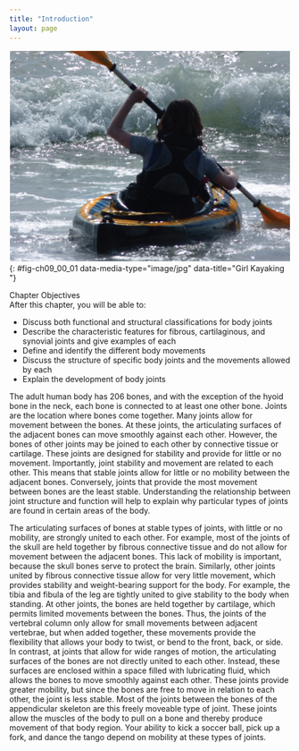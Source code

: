 ```yaml
---
title: "Introduction"
layout: page
---
```



<?cnx.eoc class="summary" title="Chapter Review"?>

<?cnx.eoc class="interactive-exercise" title="Interactive Link Questions"?>

<?cnx.eoc class="multiple-choice" title="Review Questions" ?>

<?cnx.eoc class="free-response" title="Critical Thinking Questions"?>

 ![This picture shows a girl kayaking in the ocean.](../resources/900_Girl_Kayaking.jpg "Without joints, body movements would be impossible. (credit: Graham Richardson/flickr.com)"){: #fig-ch09_00_01 data-media-type="image/jpg" data-title="Girl Kayaking "}

<div data-type="note" id="eip-515" class="chapter-objectives" markdown="1">
<div data-type="title">
Chapter Objectives
</div>
After this chapter, you will be able to:

* Discuss both functional and structural classifications for body joints
* Describe the characteristic features for fibrous, cartilaginous, and synovial joints and give examples of each
* Define and identify the different body movements
* Discuss the structure of specific body joints and the movements allowed by each
* Explain the development of body joints

</div>

The adult human body has 206 bones, and with the exception of the hyoid bone in the neck, each bone is connected to at least one other bone. Joints are the location where bones come together. Many joints allow for movement between the bones. At these joints, the articulating surfaces of the adjacent bones can move smoothly against each other. However, the bones of other joints may be joined to each other by connective tissue or cartilage. These joints are designed for stability and provide for little or no movement. Importantly, joint stability and movement are related to each other. This means that stable joints allow for little or no mobility between the adjacent bones. Conversely, joints that provide the most movement between bones are the least stable. Understanding the relationship between joint structure and function will help to explain why particular types of joints are found in certain areas of the body.

The articulating surfaces of bones at stable types of joints, with little or no mobility, are strongly united to each other. For example, most of the joints of the skull are held together by fibrous connective tissue and do not allow for movement between the adjacent bones. This lack of mobility is important, because the skull bones serve to protect the brain. Similarly, other joints united by fibrous connective tissue allow for very little movement, which provides stability and weight-bearing support for the body. For example, the tibia and fibula of the leg are tightly united to give stability to the body when standing. At other joints, the bones are held together by cartilage, which permits limited movements between the bones. Thus, the joints of the vertebral column only allow for small movements between adjacent vertebrae, but when added together, these movements provide the flexibility that allows your body to twist, or bend to the front, back, or side. In contrast, at joints that allow for wide ranges of motion, the articulating surfaces of the bones are not directly united to each other. Instead, these surfaces are enclosed within a space filled with lubricating fluid, which allows the bones to move smoothly against each other. These joints provide greater mobility, but since the bones are free to move in relation to each other, the joint is less stable. Most of the joints between the bones of the appendicular skeleton are this freely moveable type of joint. These joints allow the muscles of the body to pull on a bone and thereby produce movement of that body region. Your ability to kick a soccer ball, pick up a fork, and dance the tango depend on mobility at these types of joints.

